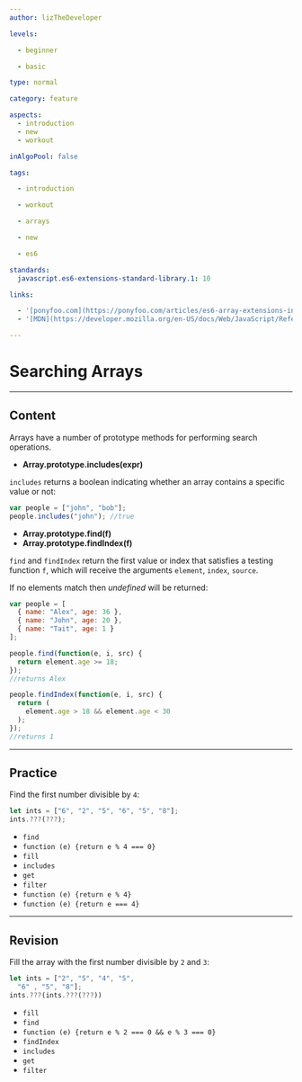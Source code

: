 ```yaml
---
author: lizTheDeveloper

levels:

  - beginner

  - basic

type: normal

category: feature

aspects:
  - introduction
  - new
  - workout

inAlgoPool: false

tags:

  - introduction

  - workout

  - arrays

  - new

  - es6

standards:
  javascript.es6-extensions-standard-library.1: 10

links:

  - '[ponyfoo.com](https://ponyfoo.com/articles/es6-array-extensions-in-depth){website}'
  - '[MDN](https://developer.mozilla.org/en-US/docs/Web/JavaScript/Reference/Global_Objects/Array){website}'

---
```


# Searching Arrays

---
## Content

Arrays have a number of prototype methods for performing search operations.

- **Array.prototype.includes(expr)**

`includes` returns a boolean indicating whether an array contains a specific value or not:

```javascript
var people = ["john", "bob"];
people.includes("john"); //true
```

- **Array.prototype.find(f)**  
- **Array.prototype.findIndex(f)**  

`find` and `findIndex` return the first value or index that satisfies a testing function `f`, which will receive the arguments `element`, `index`, `source`.

If no elements match then *undefined* will be returned:

```javascript
var people = [
  { name: "Alex", age: 36 },
  { name: "John", age: 20 },
  { name: "Tait", age: 1 }
];

people.find(function(e, i, src) {
  return element.age >= 18;
});
//returns Alex

people.findIndex(function(e, i, src) {
  return (
    element.age > 18 && element.age < 30
  );
});
//returns 1
```

---
## Practice

Find the first number divisible by `4`:

```javascript
let ints = ["6", "2", "5", "6", "5", "8"];
ints.???(???);
```

* `find`
* `function (e) {return e % 4 === 0}`
* `fill`
* `includes`
* `get`
* `filter`
* `function (e) {return e % 4}`
* `function (e) {return e === 4}`

---
## Revision

Fill the array with the first number divisible by `2` and `3`:

```javascript
let ints = ["2", "5", "4", "5",
  "6" , "5", "8"];
ints.???(ints.???(???))
```

* `fill`
* `find`
* `function (e) {return e % 2 === 0 && e % 3 === 0}`
* `findIndex`
* `includes`
* `get`
* `filter`
